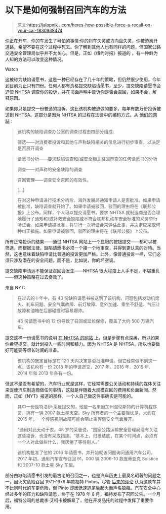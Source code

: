 # 以下是如何强制召回汽车的方法

> 原文:[https://jalopnik . com/heres-how-possible-force-a-recall-on-your-car-1830938474](https://jalopnik.com/heres-how-to-possibly-force-a-recall-on-your-car-1830938474)

你正在开车，你的车发生了可怕的事情:你的刹车失灵或方向盘失灵，你被迫离开道路，希望不要在这个过程中死去。你了解到其他人也有同样的问题，但国家公路交通安全管理局似乎并不太关心。但是，正如《纽约时报》报道的 ，有一种鲜为人知的方法可以改变这种情况。

Watch

这被称为缺陷请愿书，这是一种已经存在了几十年的策略，但仍然很少使用，今年到目前为止只有四份。任何人都有资格提交缺陷请愿书，至少，提交缺陷请愿书会迫使 NHTSA 调查你的投诉，并在书面声明中告诉你是否会召回，如果不会，解释原因。

如果你只是提交一份普通的投诉，这比该机构被迫做的要多，每年有数万份投诉被送到 NHTSA。这部分是因为 NHTSA 的过程在法律中的编码方式。从 [他们的网站](https://www-odi.nhtsa.dot.gov/recalls/recallprocess.cfm) :

> 该机构的缺陷调查办公室的调查过程由四部分组成:
> 
> 筛选——对消费者投诉和其他与声称缺陷相关的信息进行初步审查，以决定是否展开调查

> 请愿书分析——要求缺陷调查和/或安全相关召回审查的任何请愿书的分析
> 
> 调查——对声称的安全缺陷的调查
> 
> 召回管理——调查安全召回的有效性。
> 
> [...]
> 
> 在对这种申请进行技术分析后，海外发展局通知申请人是否批准。如果申请被批准，缺陷调查就开始了。如果申请被驳回，驳回的理由将在《联邦公报》上公布。同样，个人可以提交请愿书，要求 NHTSA 就制造商是否合理地履行了通知和/或补救安全缺陷或不符合联邦机动车安全标准的义务举行听证会。如果申请被批准，将举行一次听证会来评估此事，并决定应采取何种纠正措施。如果申请被驳回，驳回的理由将在《联邦公报》上公布。

所有正常投诉的结果——通过 NHTSA 网站上一个显眼的按钮提交——都可以被筛选，而根据法律，缺陷请愿书必须一个接一个地审查，并得到更认真的对待。当然，这也意味着缺陷申请比普通的投诉更加严格。此外，像普通投诉一样，它们必须只涉及潜在的安全问题，而不是，比如说，你的坏空调。

提交缺陷申请远不能保证召回会发生——NHTSA 很大程度上人手不足，不堪重负——但这种策略在过去奏效了。

来自 NYT:

> 在过去的十年中，有 43 份缺陷请愿书被送到了该机构。问题包括发动机熄火、刹车问题、安全气囊故障、前灯故障、意外加速、乘坐不舒适、气压计故障和油箱在后部碰撞时容易爆炸。
> 
> 43 份请愿书中的 12 份导致了召回或延长保修，覆盖了大约 500 万辆汽车。

提交这样一份请愿书的说明 [在 NHTSA 的网站](https://www-odi.nhtsa.dot.gov/recalls/recallprocess.cfm) 上，但是步骤有点深奥，所以如果你希望提交，就计划投入一些时间和精力。因为 NHTSA 是 NHTSA，所以也要做好可能要等很长时间的准备。

> 该机构的既定目标是在 120 天内决定是否批准申请。但它经常做不到这一点。该机构有一份 2018 年的申请迟交，2017 年、2016 年、2015 年、2014 年和 2013 年各有一份。

但这不是没有希望的，汽车行业就是这样，它经常需要公关活动和持续的媒体关注来促使汽车制造商做任何事情，这就是伴随着大规模召回的费用和负面新闻。然而，正如《NYT》报道的那样，一个人自己做这件事确实是可能的。

> 其中一份是特洛伊·莱曼提交的，他是一名来自加州温彻斯特的计算机程序员，拥有一辆 2007 款土星天空。Sky 所有者的一个主要担忧是，大约在 2015 年，一个传感机制故障可能会阻止乘客侧安全气囊展开。
> 
> “通用对此无动于衷。48 岁的莱曼说，“国家公路运输安全管理局没有关注这些投诉，也没有采取措施。“基本上，归根结底，在某个时间点，必须有一个人对此做些什么，我厌倦了等待别人。”
> 
> 该机构批准了他的 2016 年请愿书，并开始就该问题询问通用汽车公司。2017 年初，通用汽车宣布召回 91，000 辆 2006-10 款庞蒂亚克 Solstice 和 2007-10 款土星 Sky 车型。

部分由缺陷请愿书引发的最古老的召回之一，也是汽车历史上最臭名昭著的问题之一，因火灾危险召回 1971-1976 年款福特 Pintos。尽管 [后来的评论](https://jalopnik.com/why-the-ford-pinto-didnt-suck-5785674) 认为这款车并不比同时代的车更危险，但 Pinto 却因低速追尾后起火而声名狼藉。汽车安全中心经过多年的压力和缺陷请愿，终于在 1978 年 6 月，福特发布了召回公告。一个月后，福特公司的总裁李·艾柯卡被解雇了，他在开发品托的过程中发挥了重要作用。